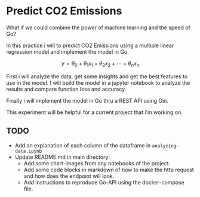 # Predict CO2 Emissions

What if we could combine the power of machine learning and the speed of Go?

In this practice i will to predict CO2 Emissions using a multiple linear regression model and implement the model in Go.

$$y = \theta_0 + \theta_1 x_1 + \theta_2 x_2 + \cdots + \theta_n x_n$$

First i will analyze the data, get some insights and get the best features to use in the model. I will build the model in a jupyter notebook to analyze the results and compare function loss and accuracy. 

Finally i will implement the model in Go thru a REST API using Gin.

This experiment will be helpful for a current project that i'm working on.

## TODO

- Add an explanation of each column of the dataframe in `analyzing-data.ipynb`
- Update README.md in main directory:
    - Add some chart-images from any notebooks of the project.
    - Add some code blocks in markdown of how to make the http request and how does the endpoint will look.
    - Add instructions to reproduce Go-API using the docker-compose file.